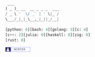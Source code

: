<!-- start -->

```python
 ___
( _ )_ __  __ _ _ _  ___
/ _ \ '  \/ _` | ' \|_ /
\___/_|_|_\__,_|_||_/__|

[python: 6][bash: 4][golang: 3][c: 4]
[c++: 2][julia: 0][haskell: 0][zig: 0]
[rust: 0]

```

<img src="assets/winter.gif" alt="winter">

<!-- end -->
